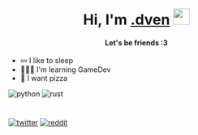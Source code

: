 <h1 align="center">Hi, I'm <a href="https://github.com/dvenru" target="_blank">.dven</a> 
<img src="https://github.com/blackcater/blackcater/raw/main/images/Hi.gif" height="32"/></h1>
<h4 align="center">Let's be friends :3</h4>

- 💤 I like to sleep
- 🧑🏻‍💻 I'm learning GameDev
- 🍕 I want pizza

![python](https://img.shields.io/badge/Python-0089BA?style=flat&logo=)
![rust](https://img.shields.io/badge/Rust-FF9671?style=flat&logo=)
#

[![twitter](https://img.shields.io/badge/Twitter-222831?style=for-the-badge&logo=twitter)](https://twitter.com/DVEN_PRO)
[![reddit](https://img.shields.io/badge/reddit-222831?style=for-the-badge&logo=reddit)](https://www.reddit.com/user/DValentinRU)
